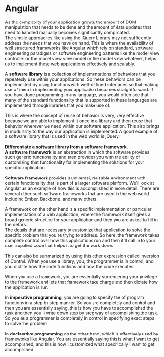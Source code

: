 # Angular
As the complexity of your application grows, the amount of DOM manipulation that needs to be done and the amount of data updates that need to handled manually becomes significantly complicated.<br>
The simple approaches like using the jQuery Library may not sufficiently address the needs that you have on hand. This is where the availability of well structured frameworks like Angular which rely on standard, software engineering paradigms or software engineering patterns like the model view controller or the model view view model or the model view whatever, helps us to implement these web applications effectively and scalably. <br><br>
A **software library** is a collection of implementations of behaviors that you repeatedly use within your applications. So these behaviors can be implemented by using functions with well-defined interfaces so that making use of them in implementing your application becomes straightforward. If you have done programming in any language, you would often see that many of the standard functionality that is supported in these languages are implemented through libraries that you make use of. <br><br>
This is where the concept of reuse of behavior is very, very effective because we are able to implement it once in a library and then reuse that behavior wherever we need within our software application. This also brings in modularity to the way our application is implemented. A good example of a software library that is used in the web world is jQuery.<br><br>
**Differentiate a software library from a software framework**. <br>**A software framework** is an abstraction in which the software provides such generic functionality and then provides you with the ability of customizing that functionality for implementing the solutions for your specific application<br><br>
**Software framework** provides a universal, reusable environment with certain functionality that is part of a larger software platform. We'll look at Angular as an example of how this is accomplished in more detail. There are several other such software frameworks that are used in the web world including Ember, Backbone, and many others.<br><br>
 A framework on the other hand is a specific implementation or particular implementation of a web application, where the framework itself gives a broad generic structure for your application and then you are asked to fill in the details.<br>
The details that are necessary to customize that application to solve the specific problem that you're trying to address. So here, the framework takes complete control over how this applications run and then it'll call in to your user supplied code that helps it to get the work done.<br><br>
This can also be summarized by using this other expression called Inversion of Control. When you use a library, you, the programmer is in control, and you dictate how the code functions and how the code executes.<br><br>
When you use a framework, you are essentially surrendering your privilege to the framework and lets that framework take charge and then dictate how the application is run.<br><br>
In **imperative programming**, you are going to specify the of program functions in a step by step manner. So you are completely and control and then you are essentially saying, this is how you have to accomplished the task and then you'll write down step by step way of accomplishing the task. So you as a programmer is completely in control in specifying exact steps to solve the problem.<br><br>
In **declarative programming** on the other hand, which is effectively used by frameworks like Angular. You are essentially saying this is what I want to get accomplished, and this is how I customized what specifically I want to get accomplished
